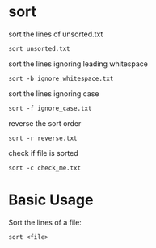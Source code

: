 # sort

sort the lines of unsorted.txt

    sort unsorted.txt


sort the lines ignoring leading whitespace

    sort -b ignore_whitespace.txt


sort the lines ignoring case

    sort -f ignore_case.txt


reverse the sort order

    sort -r reverse.txt


check if file is sorted

    sort -c check_me.txt



# Basic Usage

Sort the lines of a file:

    sort <file>


